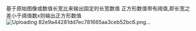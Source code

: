 基于原始图像或数值长宽比来输出固定的长宽数值
正方形数值带有阈值,即长宽之差小于阈值数x则输出正方形数值
![Uploading 82e9a44281dd7ec781665aa3ceb52bc6.png…]()
